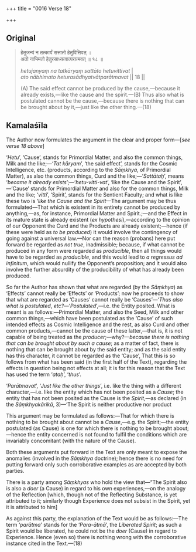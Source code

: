 +++
title = "0016 Verse 18"

+++
## Original 
>
> हेतुजन्यं न तत्कार्यं सत्तातो हेतुवित्तिवत् ।  
> अतो नाभिमतो हेतुरसाध्यत्वात्परात्मवत् ॥ १८ ॥ 
>
> *hetujanyaṃ na tatkāryaṃ sattāto hetuvittivat* \|  
> *ato nābhimato heturasādhyatvātparātmavat* \|\| 18 \|\| 
>
> \(A\) The said effect cannot be produced by the cause,—because it already exists,—like the cause and the spirit.—(B) Thus also what is postulated cannot be the cause,—because there is nothing that can be brought about by it,—just like the other thing.—(18)



## Kamalaśīla

The Author now formulates the argument in the clear and proper form—[*see verse 18 above*]

‘*Hetu*’, ‘Cause’, stands for Primordial Matter, and also the common things, Milk and the like;—‘*Tat kāryam*’, ‘the said effect’, stands for the Cosmic Intelligence, etc. (products, according to the *Sāṃkhya*, of Primordial Matter), as also the common things, Curd and the like;—‘*Sattātaḥ*’, means ‘*became it already exists*’;—‘*hetu-vitti-vat*’, ‘like the Cause and the Spirit’,—‘Cause’ stands for Primordial Matter and also for the common things, Milk and the like; ‘*vitti*’, ‘Spirit’, stands for the Sentient Faculty; and what is like these two is ‘*like the Cause and the Spirit*—The argument may be thus formulated—That which is existent in its entirety cannot be produced by anything,—as, for instance, Primordial Matter and Spirit.;—and the Effect in its mature state is already existent (*ex hypothesi*),—according to the opinion of our Opponent the Curd and the Products are already existent;—hence (if these were held as *to be produced*) it would involve the contingency of going against a universal law.—Nor can the reason (probans) here put forward be regarded as *not true*, inadmissible; because, if what cannot be produced in any form were regarded as *producible*, then all things would have to be regarded as *producible*, and this would lead to *a regressus ad infinitum*, which would nullify the Opponent’s proposition; and it would also involve the further absurdity of the producibility of what has already been produced.

So far the Author has shown that what are regarded (by the *Sāṃkhya*) as ‘Effects’ cannot really be ‘Effects’ or ‘Products’; now he proceeds to show that what are regarded as ‘Causes’ cannot really be ‘Causes’—‘*Thus also what is postulated*, *etc?*—‘*Postulated*’,—i.e. the Entity posited. What is meant is as follows:—Primordial Matter, and also the Seed, Milk and other common things,—which have been postulated as the ‘Cause’ of such intended effects as Cosmic Intelligence and the rest, as also Curd and other common products,—cannot be the cause of these latter,—that is, it is not capable of being treated as the *producer*;—why?—*because there is nothing that can be brought about by such a cause*; as a matter of fact, there is nothing that can be brought about by the said entity; and as the said entity has this character, it cannot be regarded as the ‘Cause’, That this is so follows from what has been said (in the first half of the Text), regarding the effects in question being not effects at all; it is for this reason that the Text has used the term ‘*ataḥ*’, ‘*thus*’.

‘*Parātmavat*’, ‘*Just like the other things*’, i.e. like the thing with a different character,—i.e. like the entity which has not been posited as a *Cause*; the entity that has not been posited as the Cause is the *Spirit*,—as declared (in the *Sāṃkhyakārikā*, 3)—‘The Spirit is neither productive nor product

This argument may be formulated as follows:—That for which there is nothing to be brought about cannot be a *Cause*,—e.g. the Spirit;—the entity postulated (as Cause) is one for which there is nothing to be brought about;—hence the entity concerned is not found to fulfil the conditions which are invariably concomitant (with the nature of the Cause).

Both these arguments put forward in the Text are only meant to expose the anomalies (involved in the *Sāṃkhya* doctrine); hence there is no need for putting forward only such corroborative examples as are accepted by both parties.

There is a party among *Sāṃkhyas* who hold the view that—“The Spirit also is also a *doer* (a Cause) in regard to his own experiences,—on the analogy of the Reflection [which, though not of the Reflecting Substance, is yet attributed to it; similarly though Experience does not subsist in the Spirit, yet it is attributed to him]

As against this party, the explanation of the Text would be as follows:—The term ‘*parātma*’ stands for the ‘*Para-ātmā*’, the *Liberated Spirit*; as such a Spirit would be liberated, he could not be the *doer* (Cause) in regard to Experience. Hence (even so) there is nothing wrong with the corroborative instance cited in the Text.—(18)


